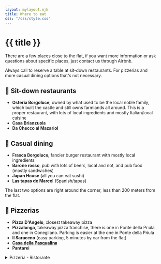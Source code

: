 ```yaml
---
layout: mylayout.njk
title: Where to eat
css: "/css/style.css"
---
```


# {{ title }}

There are a few places close to the flat, if you want more information or ask questions about specific places, just contact us through Airbnb.

Always call to reserve a table at sit-down restaurants. 
For pizzerias and more casual dining options that's not necessary.


## 🍝 Sit-down restaurants

- **Osteria Borgoluce**, owned by what used to be the local noble family, which built the castle and still owns farmlands all around. This is a proper restaurant, with lots of local ingredients and mostly Italian/local cuisine
- **Casa Brianzuola**
- **Da Checco al Mazariol**


## 🍔 Casual dining

- **Frasca Borgoluce**, fancier burger restaurant with mostly local ingredients
- **Barone rosso**, pub with lots of beers, local and not, and pub food (mostly sandwiches)
- **Japan House** (all you can eat sushi)
- **Las tapas de Marcel** (Spanish/tapas)

The last two options are right around the corner, less than 200 meters from the flat.

## 🍕 Pizzerias

- **Pizza D'Angelo**, closest takeaway pizza
- **Pizzalonga**, takeaway pizza franchise, there is one in Ponte della Priula and one in Conegliano. Parking is easier at the one in Ponte della Priula
- **Il Saraceno** (easy parking, 5 minutes by car from the flat)
- **[Casa della Pasqualina](https://maps.app.goo.gl/wVA8vsMXBDKNpv6H9)**
- **Pantarei**

<details>
    <summary>Pizzeria - Ristorante</summary>
    Many pizzerias are "Pizzeria - Ristorante", meaning they also offer classic restaurant meals, most often pasta dishes, salads and maybe some meat or fish dishes.

    If you travel to more touristy areas (like most places in Venice), we'd suggest sticking to restaurants, rather than "Pizzeria - Ristorante", unless you've read good reviews.
</details>
